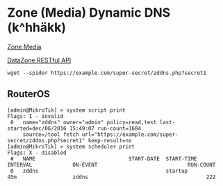 # Zone (Media) Dynamic DNS (k^hhäkk)

[Zone Media](https://www.zone.ee)

[DataZone RESTful API](https://help.zone.eu/index.php?/Knowledgebase/Article/View/220/0/datazone-restful-api)

```
wget --spider https://example.com/super-secret/zddns.php?secret1
```

## RouterOS
```
[admin@MikroTik] > system script print 
Flags: I - invalid 
 0   name="zddns" owner="admin" policy=read,test last-started=dec/06/2016 15:49:07 run-count=1684 
     source=/tool fetch url="https://example.com/super-secret/zddns.php?secret1" keep-result=no 
[admin@MikroTik] > system scheduler print 
Flags: X - disabled 
 #   NAME                              START-DATE  START-TIME                            INTERVAL             ON-EVENT                             RUN-COUNT
 0   zddns                                         startup                               45m                  zddns                                      222

```
